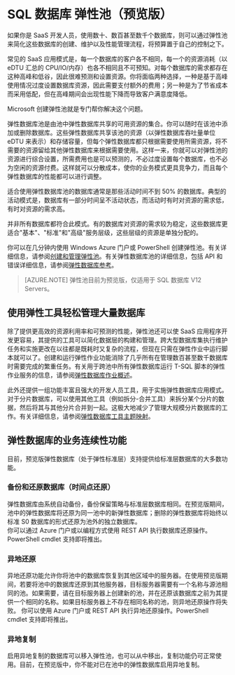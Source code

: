 <properties pageTitle="Azure SQL 数据库 弹性数据库池（预览版）" description="弹性数据库池是由一组弹性数据库共享的可用资源的集合。" services="sql-database" documentationCenter="" authors="stevestein" manager="jeffreyg" editor=""/>

<tags ms.service="sql-database" ms.date="05/11/2015" wacn.date="05/29/2015"/>



# SQL 数据库 弹性池（预览版）

如果你是 SaaS 开发人员，使用数十、数百甚至数千个数据库，则可以通过弹性池来简化这些数据库的创建、维护以及性能管理流程，将预算置于自己的控制之下。 

常见的 SaaS 应用模式是，每一个数据库的客户各不相同，每一个的资源消耗（以 eDTU 汇总的 CPU/IO/内存）也各不相同且不可预知。对每个数据库的需求都存在这种高峰和低谷，因此很难预测和设置资源。你将面临两种选择，一种是基于高峰使用情况过度设置数据库资源，因此需要支付额外的费用；另一种是为了节省成本而采用低配，但在高峰期间会出现性能下降而导致客户满意度降低。 

Microsoft 创建弹性池就是专门帮你解决这个问题。

弹性数据库池是由池中弹性数据库共享的可用资源的集合。你可以随时在该池中添加或删除数据库。这些弹性数据库共享该池的资源（以弹性数据库吞吐量单位 eDTU 来表示）和存储容量，但每个弹性数据库都只根据需要使用所需资源，将不需要的资源留给其他弹性数据库来根据需要使用。这样一来，你就可以对弹性池的资源进行综合设置，所需费用也是可以预测的，不必过度设置每个数据库，也不必为空闲的资源付费。这样就可以分散成本，使你的业务模式更具竞争力，而且每个弹性数据库的性能都可以进行调整。

适合使用弹性数据库池的数据库通常是那些活动时间不到 50% 的数据库。典型的活动模式是，数据库有一部分时间呈不活动状态，而活动时有时对资源的需求低，有时对资源的需求高。  

并非所有数据库都符合此模式。有的数据库对资源的需求较为稳定，这些数据库更适合"基本"、"标准"和"高级"服务层级，这些层级的资源是单独分配的。

你可以在几分钟内使用 Windows Azure 门户或 PowerShell 创建弹性池。有关详细信息，请参阅[创建和管理弹性池](sql-database-elastic-pool-portal)。有关弹性数据库池的详细信息，包括 API 和错误详细信息，请参阅[弹性数据库参考](sql-database-elastic-pool-reference)。


> [AZURE.NOTE] 弹性池目前为预览版，仅适用于 SQL 数据库 V12 Servers。

## 使用弹性工具轻松管理大量数据库

除了提供更高效的资源利用率和可预测的性能，弹性池还可以使 SaaS 应用程序开发更容易，其提供的工具可以简化数据层的构建和管理。跨大型数据库集执行维护任务和实施更改在以往都是既耗时又复杂的流程，但现在只需在弹性作业中运行脚本就可以了。创建和运行弹性作业功能消除了几乎所有在管理数百甚至数千数据库时需要完成的繁重任务。有关用于跨池中所有弹性数据库运行 T-SQL 脚本的弹性作业服务的信息，请参阅[弹性数据库作业概述](sql-database-elastic-jobs-overview)。

此外还提供一组功能丰富且强大的开发人员工具，用于实施弹性数据库应用模式。对于分片数据库，可以使用其他工具（例如拆分-合并工具）来拆分某个分片的数据，然后将其与其他分片合并到一起。这极大地减少了管理大规模分片数据库的工作。有关详细信息，请参阅[弹性数据库工具主题映射](sql-database-elastic-scale-documentation-map)。

## 弹性数据库的业务连续性功能

目前，预览版弹性数据库（处于弹性标准层）支持提供给标准层数据库的大多数功能。

### 备份和还原数据库（时间点还原）

弹性数据库由系统自动备份，备份保留策略与标准层数据库相同。在预览版期间，池中的弹性数据库将还原为同一池中的新弹性数据库；删除的弹性数据库将始终以标准 S0 数据库的形式还原为池外的独立数据库。  
你可以通过 Azure 门户或以编程方式使用 REST API 执行数据库还原操作。PowerShell cmdlet 支持即将推出。

### 异地还原

异地还原功能允许你将池中的数据库恢复到其他区域中的服务器。在使用预览版期间，若要将池中的数据库还原到其他服务器，目标服务器需要有一个名称与源池相同的池。如果需要，请在目标服务器上创建新的池，并在还原该数据库之前为其提供一个相同的名称。如果目标服务器上不存在相同名称的池，则异地还原操作将失败。
你可以使用 Azure 门户或 REST API 执行异地还原操作。PowerShell cmdlet 支持即将推出。


### 异地复制

启用异地复制的数据库可以移入弹性池，也可以从中移出，复制功能仍可正常使用。目前，在预览版中，你不能对已在池中的弹性数据库启用异地复制。

<!---HONumber=56-->
